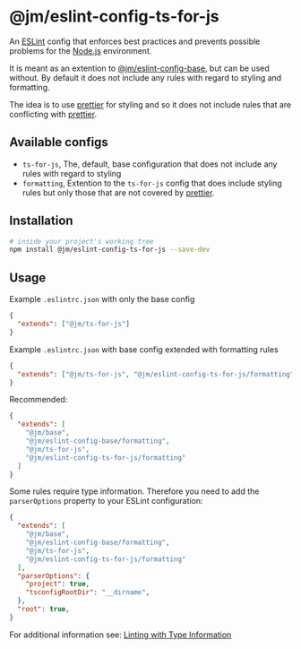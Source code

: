 # @jm/eslint-config-ts-for-js

An [ESLint](http://eslint.org/) config that enforces best practices and prevents possible problems for the
[Node.js](https://nodejs.org/) environment.

It is meant as an extention to [@jm/eslint-config-base](https://github.com/Mensae/jm-eslint-config-base), but can
be used without.
By default it does not include any rules with regard to styling and formatting.

The idea is to use [prettier](https://prettier.io) for styling and so it does not include
rules that are conflicting with [prettier](https://prettier.io).

## Available configs

- `ts-for-js`, The, default, base configuration that does not include any rules with regard to styling
- `formatting`, Extention to the `ts-for-js` config that does include styling rules but only those that are not covered by [prettier](https://prettier.io).

## Installation

```sh
# inside your project's working tree
npm install @jm/eslint-config-ts-for-js --save-dev
```

## Usage

Example `.eslintrc.json` with only the base config

```json
{
  "extends": ["@jm/ts-for-js"]
}
```

Example `.eslintrc.json` with base config extended with formatting rules

```json
{
  "extends": ["@jm/ts-for-js", "@jm/eslint-config-ts-for-js/formatting"]
}
```

Recommended:

```json
{
  "extends": [
    "@jm/base",
    "@jm/eslint-config-base/formatting",
    "@jm/ts-for-js",
    "@jm/eslint-config-ts-for-js/formatting"
  ]
}
```

Some rules require type information. Therefore you need to add the
`parserOptions` property to your ESLint configuration:

```json
{
  "extends": [
    "@jm/base",
    "@jm/eslint-config-base/formatting",
    "@jm/ts-for-js",
    "@jm/eslint-config-ts-for-js/formatting"
  ],
  "parserOptions": {
    "project": true,
    "tsconfigRootDir": "__dirname",
  },
  "root": true,
}
```

For additional information see: [Linting with Type Information](https://typescript-eslint.io/linting/typed-linting)
